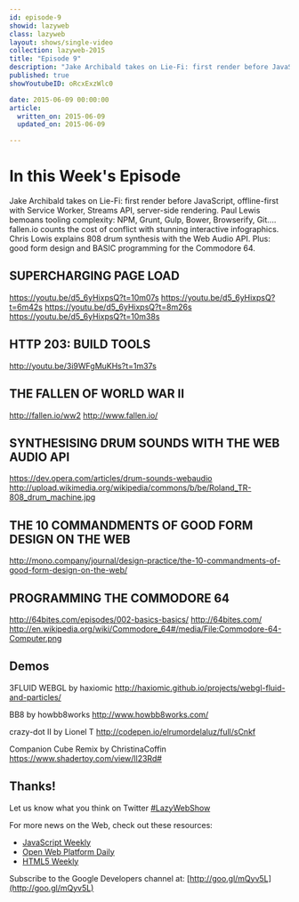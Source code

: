 ```yaml
---
id: episode-9
showid: lazyweb
class: lazyweb
layout: shows/single-video
collection: lazyweb-2015
title: "Episode 9"
description: "Jake Archibald takes on Lie-Fi: first render before JavaScript, offline-first with Service Worker, Streams API, server-side rendering. Paul Lewis bemoans tooling complexity: NPM, Grunt, Gulp, Bower, Browserify, Git.... fallen.io counts the cost of conflict with stunning interactive infographics. Chris Lowis explains 808 drum synthesis with the Web Audio API. Plus: good form design and BASIC programming for the Commodore 64."
published: true
showYoutubeID: oRcxExzWlc0

date: 2015-06-09 00:00:00
article:
  written_on: 2015-06-09
  updated_on: 2015-06-09

---
```


# In this Week's Episode

Jake Archibald takes on Lie-Fi: first render before JavaScript, offline-first with Service Worker, Streams API, server-side rendering. Paul Lewis bemoans tooling complexity: NPM, Grunt, Gulp, Bower, Browserify, Git.... fallen.io counts the cost of conflict with stunning interactive infographics. Chris Lowis explains 808 drum synthesis with the Web Audio API. Plus: good form design and BASIC programming for the Commodore 64.

## SUPERCHARGING PAGE LOAD
https://youtu.be/d5_6yHixpsQ?t=10m07s
https://youtu.be/d5_6yHixpsQ?t=6m42s
https://youtu.be/d5_6yHixpsQ?t=8m26s
https://youtu.be/d5_6yHixpsQ?t=10m38s

## HTTP 203: BUILD TOOLS 
http://youtu.be/3i9WFgMuKHs?t=1m37s

## THE FALLEN OF WORLD WAR II 
http://fallen.io/ww2
http://www.fallen.io/

## SYNTHESISING DRUM SOUNDS WITH THE WEB AUDIO API
https://dev.opera.com/articles/drum-sounds-webaudio
http://upload.wikimedia.org/wikipedia/commons/b/be/Roland_TR-808_drum_machine.jpg

## THE 10 COMMANDMENTS OF GOOD FORM DESIGN ON THE WEB
http://mono.company/journal/design-practice/the-10-commandments-of-good-form-design-on-the-web/

## PROGRAMMING THE COMMODORE 64
http://64bites.com/episodes/002-basics-basics/
http://64bites.com/
http://en.wikipedia.org/wiki/Commodore_64#/media/File:Commodore-64-Computer.png

## Demos
3FLUID WEBGL by haxiomic
http://haxiomic.github.io/projects/webgl-fluid-and-particles/

BB8 by howbb8works
http://www.howbb8works.com/

crazy-dot II by Lionel T
http://codepen.io/elrumordelaluz/full/sCnkf

Companion Cube Remix by ChristinaCoffin
https://www.shadertoy.com/view/ll23Rd#

## Thanks!

Let us know what you think on Twitter [#LazyWebShow](https://twitter.com/search?q=%23lazywebshow)

For more news on the Web, check out these resources:
- [JavaScript Weekly](http://javascriptweekly.com/)
- [Open Web Platform Daily](http://webplatformdaily.org/)
- [HTML5 Weekly](http://html5weekly.com/)

Subscribe to the Google Developers channel at: [http://goo.gl/mQyv5L](http://goo.gl/mQyv5L)
